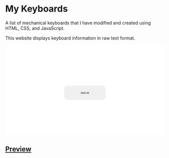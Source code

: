 # My Keyboards
 A list of mechanical keyboards that I have modified and created using HTML, CSS, and JavaScript.

This website displays keyboard information in raw text format.

![](https://raw.githubusercontent.com/Crucial-hash/keyboards/main/image.png)

## [Preview](https://crucial-hash.github.io/keyboards/)